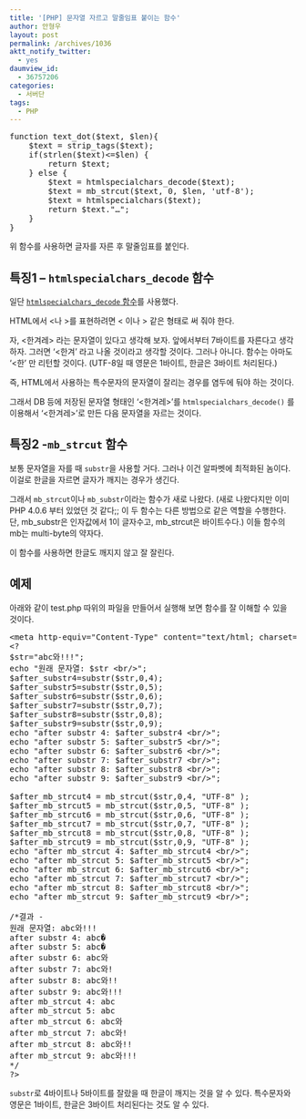 ```yaml
---
title: '[PHP] 문자열 자르고 말줄임표 붙이는 함수'
author: 안형우
layout: post
permalink: /archives/1036
aktt_notify_twitter:
  - yes
daumview_id:
  - 36757206
categories:
  - 서버단
tags:
  - PHP
---
```

<pre class="brush:php">function text_dot($text, $len){
	$text = strip_tags($text);
	if(strlen($text)&lt;=$len) {
		return $text;
	} else {
		$text = htmlspecialchars_decode($text);
		$text = mb_strcut($text, 0, $len, &#039;utf-8&#039;);
		$text = htmlspecialchars($text);
		return $text."…";
	}
}</pre>

위 함수를 사용하면 글자를 자른 후 말줄임표를 붙인다.

## 특징1 &#8211; `htmlspecialchars_decode` 함수

일단 [`htmlspecialchars_decode` 함수][1]를 사용했다.

HTML에서 <나 >를 표현하려면 < 이나 > 같은 형태로 써 줘야 한다.

자, <한겨레> 라는 문자열이 있다고 생각해 보자. 앞에서부터 7바이트를 자른다고 생각하자. 그러면 &#8216;<한겨&#8217; 라고 나올 것이라고 생각할 것이다. 그러나 아니다. 함수는 아마도 &#8216;<한&#8217; 만 리턴할 것이다. (UTF-8일 때 영문은 1바이트, 한글은 3바이트 처리된다.)

즉, HTML에서 사용하는 특수문자의 문자열이 잘리는 경우를 염두에 둬야 하는 것이다.

그래서 DB 등에 저장된 문자열 형태인 &#8216;<한겨레>&#8217;를 `htmlspecialchars_decode()` 를 이용해서 &#8216;<한겨레>&#8217;로 만든 다음 문자열을 자르는 것이다.

## 특징2 -`mb_strcut` 함수

보통 문자열을 자를 때 `substr`을 사용할 거다. 그러나 이건 알파벳에 최적화된 놈이다. 이걸로 한글을 자르면 글자가 깨지는 경우가 생긴다.

그래서 `mb_strcut`이나 `mb_substr`이라는 함수가 새로 나왔다. (새로 나왔다지만 이미 PHP 4.0.6 부터 있었던 것 같다;; 이 두 함수는 다른 방법으로 같은 역할을 수행한다. 단, mb\_substr은 인자값에서 1이 글자수고, mb\_strcut은 바이트수다.) 이들 함수의 mb는 multi-byte의 약자다.

이 함수를 사용하면 한글도 깨지지 않고 잘 잘린다.

## 예제

아래와 같이 test.php 따위의 파일을 만들어서 실행해 보면 함수를 잘 이해할 수 있을 것이다.

<pre class="brush:php">&lt;meta http-equiv="Content-Type" content="text/html; charset=UTF-8" /&gt;
&lt;?
$str="abc와!!!";
echo "원래 문자열: $str &lt;br/&gt;";
$after_substr4=substr($str,0,4);
$after_substr5=substr($str,0,5);
$after_substr6=substr($str,0,6);
$after_substr7=substr($str,0,7);
$after_substr8=substr($str,0,8);
$after_substr9=substr($str,0,9);
echo "after substr 4: $after_substr4 &lt;br/&gt;";
echo "after substr 5: $after_substr5 &lt;br/&gt;";
echo "after substr 6: $after_substr6 &lt;br/&gt;";
echo "after substr 7: $after_substr7 &lt;br/&gt;";
echo "after substr 8: $after_substr8 &lt;br/&gt;";
echo "after substr 9: $after_substr9 &lt;br/&gt;";

$after_mb_strcut4 = mb_strcut($str,0,4, "UTF-8" );
$after_mb_strcut5 = mb_strcut($str,0,5, "UTF-8" );
$after_mb_strcut6 = mb_strcut($str,0,6, "UTF-8" );
$after_mb_strcut7 = mb_strcut($str,0,7, "UTF-8" );
$after_mb_strcut8 = mb_strcut($str,0,8, "UTF-8" );
$after_mb_strcut9 = mb_strcut($str,0,9, "UTF-8" );
echo "after mb_strcut 4: $after_mb_strcut4 &lt;br/&gt;";
echo "after mb_strcut 5: $after_mb_strcut5 &lt;br/&gt;";
echo "after mb_strcut 6: $after_mb_strcut6 &lt;br/&gt;";
echo "after mb_strcut 7: $after_mb_strcut7 &lt;br/&gt;";
echo "after mb_strcut 8: $after_mb_strcut8 &lt;br/&gt;";
echo "after mb_strcut 9: $after_mb_strcut9 &lt;br/&gt;";

/*결과 -
원래 문자열: abc와!!!
after substr 4: abc�
after substr 5: abc�
after substr 6: abc와
after substr 7: abc와!
after substr 8: abc와!!
after substr 9: abc와!!!
after mb_strcut 4: abc
after mb_strcut 5: abc
after mb_strcut 6: abc와
after mb_strcut 7: abc와!
after mb_strcut 8: abc와!!
after mb_strcut 9: abc와!!!
*/
?&gt;</pre>

`substr`로 4바이트나 5바이트를 잘랐을 때 한글이 깨지는 것을 알 수 있다. 특수문자와 영문은 1바이트, 한글은 3바이트 처리된다는 것도 알 수 있다.

 [1]: https://mytory.net/archives/247 "< 따위 글자를 원래대로 돌려주는 php함수 – htmlspecialchars_decode.php 구현함수"
